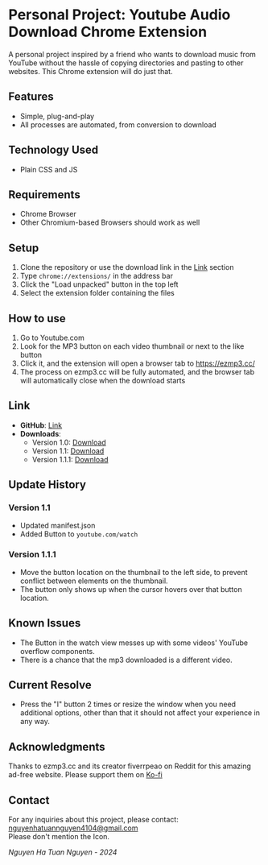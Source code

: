 # Personal Project: Youtube Audio Download Chrome Extension

A personal project inspired by a friend who wants to download music from YouTube without the hassle of copying directories and pasting to other websites. This Chrome extension will do just that.

## Features
- Simple, plug-and-play
- All processes are automated, from conversion to download

## Technology Used
- Plain CSS and JS

## Requirements
- Chrome Browser
- Other Chromium-based Browsers should work as well

## Setup
1. Clone the repository or use the download link in the [Link](#link) section
2. Type `chrome://extensions/` in the address bar
3. Click the "Load unpacked" button in the top left
4. Select the extension folder containing the files

## How to use
1. Go to Youtube.com
2. Look for the MP3 button on each video thumbnail or next to the like button
3. Click it, and the extension will open a browser tab to https://ezmp3.cc/
4. The process on ezmp3.cc will be fully automated, and the browser tab will automatically close when the download starts

## Link
- **GitHub**: [Link](https://github.com/AsahiOw/Youtube-video-audio-download)
- **Downloads**:
  - Version 1.0: [Download](https://drive.google.com/file/d/1ThX7qY1tl3HhQmTmSgnWyCmR6ZDCK57H)
  - Version 1.1: [Download](https://drive.google.com/file/d/1CQ5kxKszGDKCXpfVVec7m9cDNt-JtnaR)
  - Version 1.1.1: [Download]([https://drive.google.com/file/d/1K6z2vm-6FCTEJzReV87dFCem6KwDNZUx/view?usp=drive_link](https://drive.google.com/file/d/1JHIlkK33O5g2tM-bqNSmmRSxndrGltfs/view?usp=sharing))

## Update History
### Version 1.1
- Updated manifest.json
- Added Button to `youtube.com/watch`

### Version 1.1.1
- Move the button location on the thumbnail to the left side, to prevent conflict between elements on the thumbnail.
- The button only shows up when the cursor hovers over that button location.

## Known Issues
- The Button in the watch view messes up with some videos' YouTube overflow components.
- There is a chance that the mp3 downloaded is a different video.

## Current Resolve
- Press the "I" button 2 times or resize the window when you need additional options, other than that it should not affect your experience in any way.

## Acknowledgments
Thanks to ezmp3.cc and its creator fiverrpeao on Reddit for this amazing ad-free website. Please support them on [Ko-fi](https://ko-fi.com/ezmp3)

## Contact
For any inquiries about this project, please contact:  
nguyenhatuannguyen4104@gmail.com  
Please don't mention the Icon.

*Nguyen Ha Tuan Nguyen - 2024*
